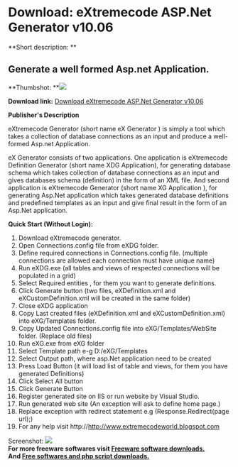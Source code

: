 # Download: eXtremecode ASP.Net Generator v10.06

**Short description: **

## Generate a well formed Asp.net Application.

  
**Thumbshot: **![](http://www.freewarefiles.com/screenshot/exaspnetgen_md.jpg)   
  
**Download link:** [Download eXtremecode ASP.Net Generator v10.06](http://freesoftwares.boysofts.com/EXtremecode-ASP-Net-Generator_program_57706.html)  
  

**Publisher's Description**  
  

eXtremecode Generator (short name eX Generator ) is simply a tool which takes
a collection of database connections as an input and produce a well-formed
Asp.net Application.

eX Generator consists of two applications. One application is eXtremecode
Definition Generator (short name XDG Application), for generating database
schema which takes collection of database connections as an input and gives
databases schema (definition) in the form of an XML file. And second
application is eXtremecode Generator (short name XG Application ), for
generating Asp.Net application which takes generated database definitions and
predefined templates as an input and give final result in the form of an
Asp.Net application.

**Quick Start (Without Login):**

  1. Download eXtremecode generator. 
  2. Open Connections.config file from eXDG folder. 
  3. Define required connections in Connections.config file. (multiple connections are allowed each connection must have unique name) 
  4. Run eXDG.exe (all tables and views of respected connections will be populated in a grid) 
  5. Select Required entities , for them you want to generate definitions. 
  6. Click Generate button (two files, eXDefinition.xml and eXCustomDefinition.xml will be created in the same folder) 
  7. Close eXDG application 
  8. Copy Last created files (eXDefinition.xml and eXCustomDefinition.xml) into eXG/Templates folder. 
  9. Copy Updated Connections.config file into eXG/Templates/WebSite folder. (Replace old files) 
  10. Run eXG.exe from eXG folder 
  11. Select Template path e-g D:/eXG/Templates 
  12. Select Output path, where asp.Net application need to be created 
  13. Press Load Button (it will load list of table and views, for them you have generated Definitions) 
  14. Click Select All button 
  15. Click Generate Button 
  16. Register generated site on IIS or run website by Visual Studio. 
  17. Run generated web site (An exception will ask to define home page.) 
  18. Replace exception with redirect statement e.g (Response.Redirect(page url);) 
  19. For any help visit http://http://www.extremecodeworld.blogspot.com

  
  
Screenshot: ![](http://www.freewarefiles.com/screenshot/exaspnetgen.jpg)  
**For more freeware softwares visit [Freeware software downloads.](http://freesoftwares.boysofts.com/)**   
**And [Free softwares and php script downloads.](http://www.boysofts.com/)**

